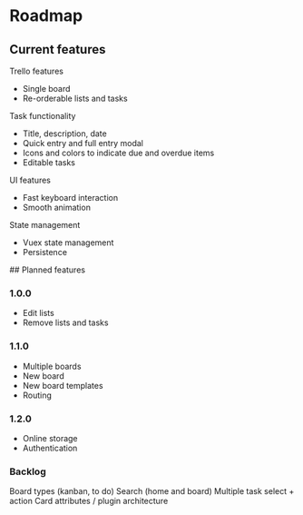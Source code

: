 # Roadmap

## Current features

Trello features

- Single board
- Re-orderable lists and tasks

Task functionality

- Title, description, date
- Quick entry and full entry modal
- Icons and colors to indicate due and overdue items
- Editable tasks

UI features

- Fast keyboard interaction
- Smooth animation

State management

- Vuex state management
- Persistence

## Planned features

### 1.0.0

- Edit lists
- Remove lists and tasks


### 1.1.0

- Multiple boards
- New board
- New board templates
- Routing

### 1.2.0

- Online storage
- Authentication

### Backlog

Board types (kanban, to do)
Search (home and board)
Multiple task select + action
Card attributes / plugin architecture


